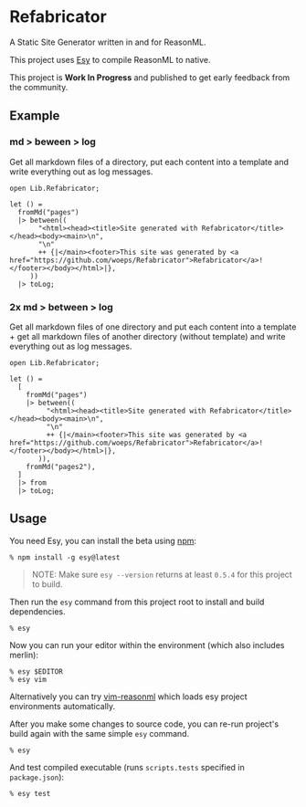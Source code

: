 # Refabricator
A Static Site Generator written in and for ReasonML.

This project uses [Esy](https://github.com/esy-ocaml/esy) to compile ReasonML to native.

This project is **Work In Progress** and published to get early feedback from the community.

## Example
### md > beween > log
Get all markdown files of a directory, put each content into a template and write everything out as log messages.

```
open Lib.Refabricator;

let () =
  fromMd("pages")
  |> between((
       "<html><head><title>Site generated with Refabricator</title></head><body><main>\n",
       "\n"
       ++ {|</main><footer>This site was generated by <a href="https://github.com/woeps/Refabricator">Refabricator</a>!</footer></body></html>|},
     ))
  |> toLog;
```

### 2x md > between > log
Get all markdown files of one directory and put each content into a template + get all markdown files of another directory (without template) and write everything out as log messages.

```
open Lib.Refabricator;

let () =
  [
    fromMd("pages")
    |> between((
         "<html><head><title>Site generated with Refabricator</title></head><body><main>\n",
         "\n"
         ++ {|</main><footer>This site was generated by <a href="https://github.com/woeps/Refabricator">Refabricator</a>!</footer></body></html>|},
       )),
    fromMd("pages2"),
  ]
  |> from
  |> toLog;
```


## Usage

You need Esy, you can install the beta using [npm](https://npmjs.com):

    % npm install -g esy@latest

> NOTE: Make sure `esy --version` returns at least `0.5.4` for this project to build.

Then run the `esy` command from this project root to install and build dependencies.

    % esy

Now you can run your editor within the environment (which also includes merlin):

    % esy $EDITOR
    % esy vim

Alternatively you can try [vim-reasonml](https://github.com/jordwalke/vim-reasonml)
which loads esy project environments automatically.

After you make some changes to source code, you can re-run project's build
again with the same simple `esy` command.

    % esy

And test compiled executable (runs `scripts.tests` specified in
`package.json`):

    % esy test
